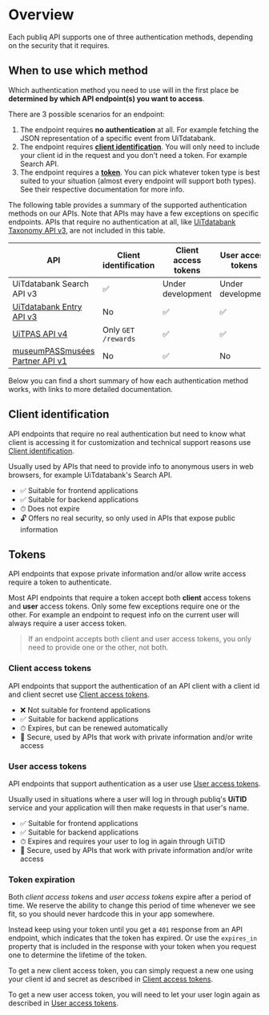 # Overview

Each publiq API supports one of three authentication methods, depending on the security that it requires.

## When to use which method

Which authentication method you need to use will in the first place be **determined by which API endpoint(s) you want to access**.

There are 3 possible scenarios for an endpoint:

1.  The endpoint requires **no authentication** at all. For example fetching the JSON representation of a specific event from UiTdatabank.
2.  The endpoint requires **[client identification](#client-identification)**. You will only need to include your client id in the request and you don't need a token. For example Search API.
3.  The endpoint requires a **[token](#tokens)**. You can pick whatever token type is best suited to your situation (almost every endpoint will support both types). See their respective documentation for more info.

The following table provides a summary of the supported authentication methods on our APIs. Note that APIs may have a few exceptions on specific endpoints. APIs that require no authentication at all, like [UiTdatabank Taxonomy API v3](https://docs.publiq.be/docs/uitdatabank/9b63d9296d981-taxonomy-api), are not included in this table.


API | Client identification | Client access tokens | User access tokens
---------|----------|---------|---------
 UiTdatabank Search API v3 | ✅ | Under development | Under development
 [UiTdatabank Entry API v3](https://docs.publiq.be/docs/uitdatabank/5c4fcee8036e0-entry-api) | No | ✅ | ✅ 
 [UiTPAS API v4](https://docs.publiq.be/docs/uitpas) | Only `GET /rewards` | ✅ | ✅
 [museumPASSmusées Partner API v1](https://docs.publiq.be/docs/museumpassmusees) | No | ✅ | No

Below you can find a short summary of how each authentication method works, with links to more detailed documentation.

## Client identification

API endpoints that require no real authentication but need to know what client is accessing it for customization and technical support reasons use [Client identification](./client-identification.md).

Usually used by APIs that need to provide info to anonymous users in web browsers, for example UiTdatabank's Search API.

*   ✅ Suitable for frontend applications
*   ✅ Suitable for backend applications
*   ⏱ Does not expire
*   🔓 Offers no real security, so only used in APIs that expose public information

## Tokens

API endpoints that expose private information and/or allow write access require a token to authenticate.

Most API endpoints that require a token accept both **client** access tokens and **user** access tokens. Only some few exceptions require one or the other. For example an endpoint to request info on the current user will always require a user access token.

> If an endpoint accepts both client and user access tokens, you only need to provide one or the other, not both.

### Client access tokens

API endpoints that support the authentication of an API client with a client id and client secret use [Client access tokens](./client-access-token.md).

*   ❌ Not suitable for frontend applications
*   ✅ Suitable for backend applications
*   ⏱ Expires, but can be renewed automatically
*   🔐 Secure, used by APIs that work with private information and/or write access

### User access tokens

API endpoints that support authentication as a user use [User access tokens](./user-access-token.md).

Usually used in situations where a user will log in through publiq's **UiTID** service and your application will then make requests in that user's name.

*   ✅ Suitable for frontend applications
*   ✅ Suitable for backend applications
*   ⏱ Expires and requires your user to log in again through UiTID
*   🔐 Secure, used by APIs that work with private information and/or write access

### Token expiration

Both *client access tokens* and *user access tokens* expire after a period of time. We reserve the ability to change this period of time whenever we see fit, so you should never hardcode this in your app somewhere.

Instead keep using your token until you get a `401` response from an API endpoint, which indicates that the token has expired. Or use the `expires_in` property that is included in the response with your token when you request one to determine the lifetime of the token.

To get a new client access token, you can simply request a new one using your client id and secret as described in [Client access tokens](./client-access-token.md).

To get a new user access token, you will need to let your user login again as described in [User access tokens](./user-access-token.md).
